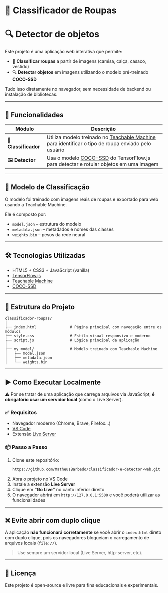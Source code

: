 # 👕 Classificador de Roupas 
# 🔍 Detector de objetos

Este projeto é uma aplicação web interativa que permite:

- 👗 **Classificar roupas** a partir de imagens (camisa, calça, casaco, vestido)  
- 🔍 **Detectar objetos** em imagens utilizando o modelo pré-treinado **COCO-SSD**

Tudo isso diretamente no navegador, sem necessidade de backend ou instalação de bibliotecas.

---

## 🚀 Funcionalidades

| Módulo           | Descrição |
|------------------|----------|
| 👕 **Classificador** | Utiliza modelo treinado no [Teachable Machine](https://teachablemachine.withgoogle.com/) para identificar o tipo de roupa enviado pelo usuário |
| 🖼 **Detector**      | Usa o modelo [COCO-SSD](https://github.com/tensorflow/tfjs-models/tree/master/coco-ssd) do TensorFlow.js para detectar e rotular objetos em uma imagem |

---

## 🧠 Modelo de Classificação

O modelo foi treinado com imagens reais de roupas e exportado para web usando a Teachable Machine.

Ele é composto por:

- `model.json` – estrutura do modelo
- `metadata.json` – metadados e nomes das classes
- `weights.bin` – pesos da rede neural

---

## 🛠 Tecnologias Utilizadas

- HTML5 + CSS3 + JavaScript (vanilla)
- [TensorFlow.js](https://www.tensorflow.org/js)
- [Teachable Machine](https://teachablemachine.withgoogle.com/)
- [COCO-SSD](https://github.com/tensorflow/tfjs-models/tree/master/coco-ssd)

---

## 📁 Estrutura do Projeto

```
classificador-roupas/
│
├── index.html               # Página principal com navegação entre os módulos
├── style.css                # Estilo visual responsivo e moderno
├── script.js                # Lógica principal da aplicação
│
├── my_model/                # Modelo treinado com Teachable Machine
│   ├── model.json
│   ├── metadata.json
│   └── weights.bin
```

---

## ▶️ Como Executar Localmente

⚠️ Por se tratar de uma aplicação que carrega arquivos via JavaScript, **é obrigatório usar um servidor local** (como o Live Server).

### ✅ Requisitos

- Navegador moderno (Chrome, Brave, Firefox...)
- [VS Code](https://code.visualstudio.com/)
- Extensão [Live Server](https://marketplace.visualstudio.com/items?itemName=ritwickdey.LiveServer)

### 📦 Passo a Passo

1. Clone este repositório:
   ```bash
   https://github.com/MatheusBarbedo/classificador-e-detector-web.git
   ```
2. Abra o projeto no VS Code  
3. Instale a extensão **Live Server**  
4. Clique em **"Go Live"** no canto inferior direito  
5. O navegador abrirá em `http://127.0.0.1:5500` e você poderá utilizar as funcionalidades

---

## ❌ Evite abrir com duplo clique

A aplicação **não funcionará corretamente** se você abrir o `index.html` direto com duplo clique, pois os navegadores bloqueiam o carregamento de arquivos locais (`file://`).

> Use sempre um servidor local (Live Server, http-server, etc).

---

## 📄 Licença

Este projeto é open-source e livre para fins educacionais e experimentais.

